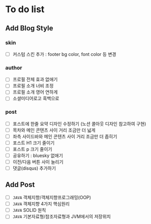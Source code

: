 # To do list
## Add Blog Style
### skin
- [ ] 커스텀 스킨 추가 : footer bg color, font color 등 변경 
### author
- [ ] 프로필 전체 효과 없애기
- [ ] 프로필 소개 너비 조정
- [ ] 프로필 소개 영어 연하게
- [ ] 소셜미디어로고 흑백으로
### post
- [ ] 포스트에 한줄 요약 디자인 수정하기 (노션 콜아웃 디자인 참고하여 구현)
- [ ] 목차와 메인 콘텐츠 사이 거리 조금만 더 넓게
- [ ] 좌측 사이드바와 메인 콘텐츠 사이 거리 조금만 더 좁히기
- [ ] 포스트 H1 크기 줄이기
- [ ] 포스트 p 크기 줄이기
- [ ] 공유하기 : bluesky 없애기
- [ ] 이전/다음 버튼 사이 늘리기
- [ ] 댓글(disqus) 추가하기

## Add Post
- [ ] `JAVA` 객체지향/객체지향프로그래밍(OOP)
- [ ] `JAVA` 객체지향 4가지 핵심원리
- [ ] `JAVA` SOLID 원칙
- [ ] `JAVA` 기본자료형/참조자료형과 JVM에서의 저장위치
